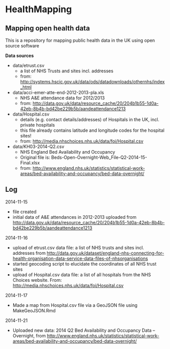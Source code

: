 HealthMapping
=============

Mapping open health data
------------------------

This is a repository for mapping public health data in the UK using open source software

**Data sources**
- data/etrust.csv
  + a list of NHS Trusts and sites incl. addresses
  + from: http://systems.hscic.gov.uk/data/ods/datadownloads/othernhs/index_html
- data/acci-emer-atte-end-2012-2013-pla.xls
  + NHS A&E attendance data for 2012/2013
  + from: http://data.gov.uk/data/resource_cache/20/204b1b55-1d0a-42eb-8b4b-bd42be229b5b/aandeattendance1213
- data/Hospital.csv
  + details (e.g. contact details/addresses) of Hospitals in the UK, incl. private hospitals
  + this file already contains latitude and longitude codes for the hospital sites!
  + from: http://media.nhschoices.nhs.uk/data/foi/Hospital.csv
- data/KH03-2014-Q2.csv
  + NHS England Bed Availability and Occupancy
  + Original file is: Beds-Open-Overnight-Web_File-Q2-2014-15-Final.xlsx
  + from: http://www.england.nhs.uk/statistics/statistical-work-areas/bed-availability-and-occupancy/bed-data-overnight/

Log
---

2014-11-15
- file created
- initial data of A&E attendances in 2012-2013 uploaded from http://data.gov.uk/data/resource_cache/20/204b1b55-1d0a-42eb-8b4b-bd42be229b5b/aandeattendance1213

2014-11-16
- upload of etrust.csv data file: a list of NHS trusts and sites incl. addresses from http://data.gov.uk/dataset/england-nhs-connecting-for-health-organisation-data-service-data-files-of-nhsorganisations
- started geocoding script to elucidate the coordinates of all NHS trust sites
- upload of Hospital.csv data file: a list of all hospitals from the NHS Choices website. From: http://media.nhschoices.nhs.uk/data/foi/Hospital.csv

2014-11-17
- Made a map from Hospital.csv file via a GeoJSON file using MakeGeoJSON.Rmd

2014-11-21
- Uploaded new data: 2014 Q2 Bed Availability and Occupancy Data – Overnight, from http://www.england.nhs.uk/statistics/statistical-work-areas/bed-availability-and-occupancy/bed-data-overnight/
